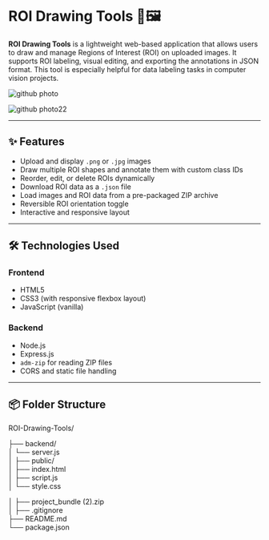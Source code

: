# ROI Drawing Tools 🎯🖼️

**ROI Drawing Tools** is a lightweight web-based application that allows users to draw and manage Regions of Interest (ROI) on uploaded images. It supports ROI labeling, visual editing, and exporting the annotations in JSON format. This tool is especially helpful for data labeling tasks in computer vision projects.

![github photo](https://github.com/user-attachments/assets/c079a00b-73b8-400c-9213-d44a1a7f769a)

![github photo22](https://github.com/user-attachments/assets/5bd43be8-6153-4df9-b283-4a37a032ad05)

---

## ✨ Features

- Upload and display `.png` or `.jpg` images
- Draw multiple ROI shapes and annotate them with custom class IDs
- Reorder, edit, or delete ROIs dynamically
- Download ROI data as a `.json` file
- Load images and ROI data from a pre-packaged ZIP archive
- Reversible ROI orientation toggle
- Interactive and responsive layout

---

## 🛠️ Technologies Used

### Frontend
- HTML5
- CSS3 (with responsive flexbox layout)
- JavaScript (vanilla)

### Backend
- Node.js
- Express.js
- `adm-zip` for reading ZIP files
- CORS and static file handling

---

## 📦 Folder Structure

ROI-Drawing-Tools/


├── backend/                          
│   └── server.js                    
│
├── public/                           
│   ├── index.html                   
│   ├── script.js                    
│   └── style.css

│
├── project_bundle (2).zip            
│
├── .gitignore                        
├── README.md                       
└── package.json                    

